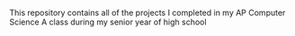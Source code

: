 This repository contains all of the projects I completed in my AP Computer Science A class during my senior year of high school
